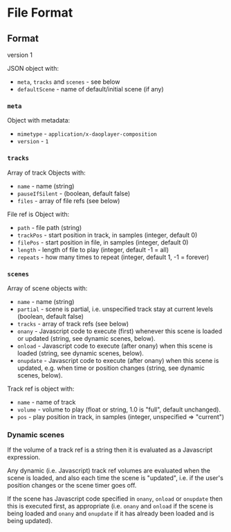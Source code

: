 # File Format

## Format

version 1

JSON object with:
- `meta`, `tracks` and `scenes` - see below
- `defaultScene` - name of default/initial scene (if any)

### `meta`

Object with metadata:
- `mimetype` - `application/x-daoplayer-composition`
- `version` - `1`

### `tracks`

Array of track Objects with:
- `name` - name (string)
- `pauseIfSilent` - (boolean, default false)
- `files` - array of file refs (see below)

File ref is Object with:
- `path` - file path (string)
- `trackPos` - start position in track, in samples (integer, default 0)
- `filePos` - start position in file, in samples (integer, default 0)
- `length` - length of file to play (integer, default -1 = all)
- `repeats` - how many times to repeat (integer, default 1, -1 = forever)

### `scenes`

Array of scene objects with:
- `name` - name (string)
- `partial` - scene is partial, i.e. unspecified track stay at current levels (boolean, default false)
- `tracks` - array of track refs (see below)
- `onany` - Javascript code to execute (first) whenever this scene is loaded or updated (string, see dynamic scenes, below).
- `onload` - Javascript code to execute (after onany) when this scene is loaded (string, see dynamic scenes, below).
- `onupdate` - Javascript code to execute (after onany) when this scene is updated, e.g. when time or position changes (string, see dynamic scenes, below).

Track ref is object with:
- `name` - name of track
- `volume` - volume to play (float or string, 1.0 is "full", default unchanged). 
- `pos` - play position in track, in samples (integer, unspecified => "current")

### Dynamic scenes

If the volume of a track ref is a string then it is evaluated as a Javascript expression.

Any dynamic (i.e. Javascript) track ref volumes are evaluated when the scene is loaded, and also each time the scene is "updated", i.e. if the user's position changes or the scene timer goes off.

If the scene has Javascript code specified in `onany`, `onload` or `onupdate` then this is executed first, as appropriate (i.e. `onany` and `onload` if the scene is being loaded and `onany` and `onupdate` if it has already been loaded and is being updated).

